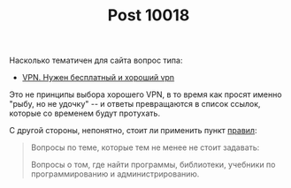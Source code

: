 ﻿---
title: "Post 10018"
se.owner.user_id: 213987
se.owner.display_name: "A K"
se.owner.link: "https://ru.meta.stackoverflow.com/users/213987/a-k"
se.link: "https://ru.meta.stackoverflow.com/q/10018"
se.post_id: 10018
se.post_type: question
se.score: 8
---
<p>Насколько тематичен для сайта вопрос типа:</p>

<ul>
<li><a href="https://ru.stackoverflow.com/q/1069408/213987">VPN. Нужен бесплатный и хороший vpn</a></li>
</ul>

<p>Это не принципы выбора хорошего VPN, в то время как просят именно "рыбу, но не удочку" -- и ответы превращаются в список ссылок, которые со временем будут протухать.</p>

<p>С другой стороны, непонятно, стоит ли применить пункт <a href="https://ru.stackoverflow.com/help/on-topic">правил</a>:</p>

<blockquote>
  <p>Вопросы по теме, которые тем не менее не стоит задавать:</p>
  
  <p>Вопросы о том, где найти программы, библиотеки, учебники по
  программированию и администрированию.</p>
</blockquote>
